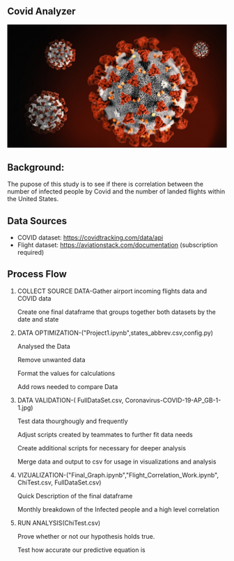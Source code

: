 ## Covid Analyzer

![Coronavirus-COVID-19-AP_GB-1-1](Images/Coronavirus-COVID-19-AP_GB-1-1.jpg)

## Background:
The pupose of this study is to see if there is correlation between the number of infected people by Covid and the number of landed flights within the United States. 

## Data Sources

* COVID dataset: https://covidtracking.com/data/api
* Flight dataset: https://aviationstack.com/documentation (subscription required)

## Process Flow

1) COLLECT SOURCE DATA-Gather airport incoming flights data and COVID data 

   Create one final dataframe that groups together both datasets by the date and state

2) DATA OPTIMIZATION-("Project1.ipynb",states_abbrev.csv,config.py)

   Analysed the Data

   Remove unwanted data

   Format the values for calculations

   Add rows needed to compare Data

3) DATA VALIDATION-( FullDataSet.csv, Coronavirus-COVID-19-AP_GB-1-1.jpg)

   Test data thourghougly and frequently

   Adjust scripts created by teammates to further fit data needs

   Create additional scripts for necessary for deeper analysis
   
   Merge data and output to csv for usage in visualizations and analysis

4) VIZUALIZATION-("Final_Graph.ipynb","Flight_Correlation_Work.ipynb", ChiTest.csv, FullDataSet.csv)

   Quick Description of the final dataframe

   Monthly breakdown of the Infected people and a high level correlation  

5) RUN ANALYSIS(ChiTest.csv)

   Prove whether or not our hypothesis holds true. 

   Test how accurate our predictive equation is





